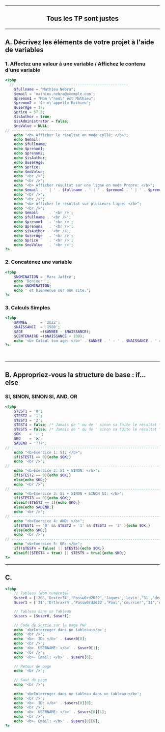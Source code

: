 -----------------------------------------------------------------------------------------------------------------------------------------------------------------------
## <p align='center'> Tous les TP sont justes </p>
-----------------------------------------------------------------------------------------------------------------------------------------------------------------------

## A. Décrivez les éléments de votre projet à l'aide de variables

### 1. Affectez une valeur à une variable / Affichez le contenu d'une variable
```php
<?php
  // ---------------------------------------------------
	$fullname = "Mathieu Nebra";
	$email = 'mathieu.nebra@exemple.com';
	$prenom1 = "Mon \"nom\" est Mathieu";
	$prenom2 = 'Je m\'appelle Mathieu';
	$userAge = 17;
	$price = 57.3;
	$isAuthor = true;
	$isAdministrator = false;
	$noValue = NULL;
// ---------------------------------------------------
	echo "<b> Afficher le résultat en mode collé: </b>";
	echo $email;
	echo $fullname;
	echo $prenom1;
	echo $prenom2;
	echo $isAuthor;
	echo $userAge;
	echo $price;
	echo $noValue;
	echo "<br />";
	echo "<br />";
	echo "<b> Afficher résultat sur une ligne en mode Propre: </b>";
	echo $email . ' | ' . $fullname . ' | ' . $prenom1 . ' | ' . $prenom2	. ' | ' .	$isAuthor . ' | ' .	$userAge . ' | ' . $price . ' | ' . $noValue;
	echo "<br />";
	echo "<br />";
	echo "<b> Afficher le résultat sur plusieurs ligne: </b>";
	echo "<br />";
	echo $email		. '<br />';
	echo $fullname . '<br />';
	echo $prenom1	. '<br />';
	echo $prenom2	. '<br />';
	echo $isAuthor . '<br />';
	echo $userAge	. '<br />';
	echo $price		. '<br />';
	echo $noValue	. '<br />';
?>
```


### 2. Concaténez une variable
```php
<?php
	$NOMINATION = 'Marc Jaffré';
	echo 'Bonjour ';
	echo $NOMINATION;
	echo ' et bienvenue sur mon site.';
?>
```

### 3. Calculs Simples
```php
<?php
	$ANNEE      = '2022';
	$NAISSANCE  = '1980';
	$AGE        =($ANNEE - $NAISSANCE); 
	$CENTENAIRE =($NAISSANCE + 100); 
	echo '<b> Calcul ton age: </b>' . $ANNEE . ' - ' . $NAISSANCE . ' = ' . $AGE . ' ans';
?>
```

<br />


-----------------------------------------------------------------------------------------------------------------------------------------------------------------------
## B. Appropriez-vous la structure de base : if… else

### SI, SINON, SINON SI, AND, OR
```php
<?php
	$TEST1 = '0';
	$TEST2 = '1';
	$TEST3 = '2';
	$TEST4 = false; /* Jamais de " ou de ' sinon sa fuite le résultat */
	$TEST5 = false; /* Jamais de " ou de ' sinon sa fuite le résultat */
	$OK    = '✅';
	$KO    = '❌';
	$ABEND = '???';
// ------------------------------------------------------------------------------
	echo "<b>Exercice 1: SI: </b>";
	if($TEST1 == 0){echo $OK;}
	echo '<br />';
// ------------------------------------------------------------------------------
	echo "<b>Exercice 2: SI + SINON: </b>";
	if($TEST2 == 0){echo $OK;}
	else{echo $KO;}
	echo '<br />';
// ------------------------------------------------------------------------------
	echo "<b>Exercice 3: Si + SINON + SINON SI: </b>";
	if($TEST3 == 0){echo $OK;}
	elseif($TEST3 == 1){echo $KO;}
	else{echo $ABEND;}
	echo '<br />';
// ------------------------------------------------------------------------------
	echo "<b>Exercice 4: AND: </b>";
	if($TEST1 == '0' && $TEST2 = '1' && $TEST3 == '3' ){echo $OK;}
	else{echo $KO;}
	echo '<br />';
// ------------------------------------------------------------------------------
	echo "<b>Exercice 5: OR: </b>";
	if(($TEST4 = false) || $TEST5){echo $OK;}
	elseif(($TEST4 = true) || $TEST5 = true){echo $KO;}
?>
```





-----------------------------------------------------------------------------------------------------------------------------------------------------------------------
## C.
```php
<?php
	// Tableau (Non numéroté)
	$user0 = ['20','Dexter74','Passw0rd2022','Jaques','levin','31','dexter74@mail.com','users'];
	$user1 = ['21','Drthrax74','Passw0rd2022','Paul','courrier','31','drthrax74@mail.com','Administrateur'];

	// Tableau dans un Tableau
	$users = [$user0, $user1];
	
	// Code de Sortie sur la page PHP
	echo '<b>Interroger dans un tableau:</b>';
	echo '<br />';
	echo '<b>- ID: </b>' . $user0[0];
	echo '<br />';
	echo '<b>- USERNAME: </b>' . $user0[1];
	echo '<br />';
	echo '<b>- Email: </b>' . $user0[6];
	
	// Retour de page
	echo '<br />';
	
	// Saut de page
	echo '<br />';
	
	echo '<b>Interroger dans un tableau dans un tableau:</b>';
	echo '<br />';
	echo '<b>- ID: </b>' . $users[0][0];
	echo '<br />';
	echo '<b>- USERNAME: </b>' . $users[0][1];
	echo '<br />';
	echo '<b>- Email: </b>' . $users[0][6];
?>
```


